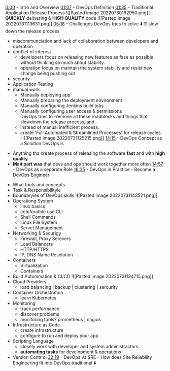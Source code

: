 [0:00](https://www.youtube.com/watch?v=0yWAtQ6wYNM&t=0s) - Intro and Overview 
[01:07](https://www.youtube.com/watch?v=0yWAtQ6wYNM&t=67s) - DevOps Definition 
[01:35](https://www.youtube.com/watch?v=0yWAtQ6wYNM&t=95s) - Traditional Application Release Process
![[Pasted image 20220730162950.png]]
 **QUICKLY** delivering & **HIGH QUALITY** code 
![[Pasted image 20220731113631.png]]
[05:18](https://www.youtube.com/watch?v=0yWAtQ6wYNM&t=318s) - Challenges DevOps tries to solve 
 ⬇️ ⏰ slow down the release process
- miscommunciation and lack of collaboration between developers and operation
-  conflict of interest
	- developers focus on releasing new features as fase  as possible without thinking so much about stability.
	- operation focus on maintain the system stability and resist new change being pushing out 
- security
- Application Testing
-  manual work
	- Manually deploying app
	- Manually preparing the deployment environment
	- Manually configuring Jenkins build jobs
	- Manually configuring user access & permissions  
DevOps tries to 
	-remove all these roadblocks and things that slowdown the release process, and 
	- instead of manual inefficient process.
	- create 'Full Automated & Streamlined Processes'  for release cycles
	-![[Pasted image 20220731125215.png]]
[14:15](https://www.youtube.com/watch?v=0yWAtQ6wYNM&t=855s) - DevOps Concept as a Solution 
DevOps is 
* Anything tha create process of releasing the software **fast** and with **high quality** 
* **Mait part was** that devs and ops should work together more often
[14:57](https://www.youtube.com/watch?v=0yWAtQ6wYNM&t=897s) - DevOps as a separate Role 
[16:35](https://www.youtube.com/watch?v=0yWAtQ6wYNM&t=995s) - DevOps in Practice - Become a DevOps Engineer
- What tools and concepts
- Task & Responsibilityie
- Boundaryies of DevOps
skills
![[Pasted image 20220731143521.png]]
- Operationg System
	- linux basics
	- comforatble use CLI
	- Shell Commands
	- Linux File System
	- Servet Management
- Networking & Securigy
	- Firewall, Proxy Serevers
	- Load Balancers
	- HTTP/HTTPS
	- IP, DNS Name Resolution
- Containers
	- Virtualization
	- Containers
- Build Autommation & CI/CD
![[Pasted image 20220731134715.png]]
- Cloud Providers 
	- load balancing | backup | clustering | sercurity
- Container Orchestration
	- learn Kubernetes
- Monitoring
	- track performance
	- discover problems
	- monitoring tools? prometheus | nagios 
- Infrastructure as Code
	- create infrastructure
	- configure to run and deploy your app
- Scripting Language
	- closely work with developer and system administractors
	- **automating tasks** for development & operations
- Version Contr ol
[32:19](https://www.youtube.com/watch?v=0yWAtQ6wYNM&t=1939s) - DevOps vs SRE - How does Site Reliability Engineering fit into DevOps
traditional ⬇️

